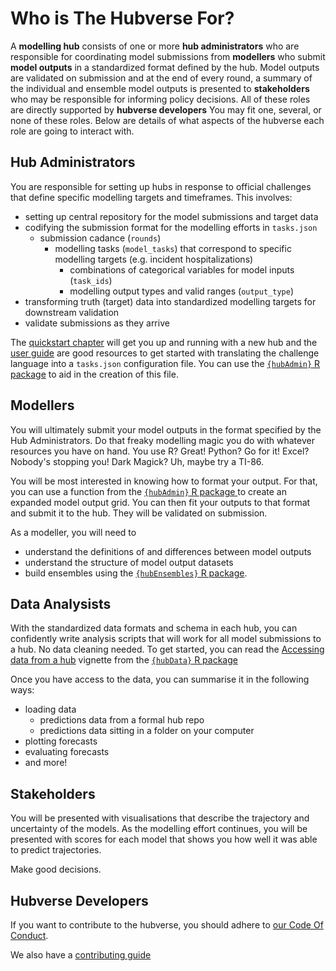 # Who is The Hubverse For?

A **modelling hub** consists of one or more **hub administrators** who are responsible for coordinating model submissions from **modellers** who submit **model outputs** in a standardized format defined by the hub.
Model outputs are validated on submission and at the end of every round, a summary of the individual and ensemble model outputs is presented to **stakeholders** who may be responsible for informing policy decisions.
All of these roles are directly supported by **hubverse developers** 
You may fit one, several, or none of these roles.
Below are details of what aspects of the hubverse each role are going to interact with.

## Hub Administrators

You are responsible for setting up hubs in response to official challenges that define specific modelling targets and timeframes.
This involves:

 - setting up central repository for the model submissions and target data
 - codifying the submission format for the modelling efforts in `tasks.json`
   - submission cadance (`rounds`)
      - modelling tasks (`model_tasks`) that correspond to specific modelling targets (e.g. incident hospitalizations)
        - combinations of categorical variables for model inputs (`task_ids`)
        - modelling output types and valid ranges (`output_type`)
 - transforming truth (target) data into standardized modelling targets for downstream validation
 - validate submissions as they arrive

The [quickstart chapter](quickstart-hub-admin/intro.md) will get you up and running with a new hub and the [user guide](user-guide/intro-data-formats.md) are good resources to get started with translating the challenge language into a `tasks.json` configuration file.
You can use the [`{hubAdmin}` R package](https://hubverse-org.github.io/hubAdmin) to aid in the creation of this file.

## Modellers

You will ultimately submit your model outputs in the format specified by the Hub Administrators.
Do that freaky modelling magic you do with whatever resources you have on hand.
You use R? Great! Python? Go for it! Excel? Nobody's stopping you! Dark Magick? Uh, maybe try a TI-86.

You will be most interested in knowing how to format your output.
For that, you can use a function from the [`{hubAdmin}` R package ](https://hubverse-org.github.io/hubAdmin) to create an expanded model output grid.
You can then fit your outputs to that format and submit it to the hub.
They will be validated on submission.

As a modeller, you will need to

 - understand the definitions of and differences between model outputs
 - understand the structure of model output datasets
 - build ensembles using the [`{hubEnsembles}` R package](https://hubverse-org.github.io/hubEnsembles).


## Data Analysists

With the standardized data formats and schema in each hub, you can confidently write analysis scripts that will work for all model submissions to a hub.
No data cleaning needed.
To get started, you can read the [Accessing data from a hub](https://hubverse-org.github.io/hubData/articles/connect_hub.html) vignette from the [`{hubData}` R package](https://hubverse-org.github.io/hubData)

Once you have access to the data, you can summarise it in the following ways:

 - loading data
   - predictions data from a formal hub repo
   - predictions data sitting in a folder on your computer
 - plotting forecasts
 - evaluating forecasts
 - and more!

## Stakeholders 

You will be presented with visualisations that describe the trajectory and uncertainty of the models.
As the modelling effort continues, you will be presented with scores for each model that shows you how well it was able to predict trajectories.

Make good decisions.

## Hubverse Developers

If you want to contribute to the hubverse, you should adhere to [our Code Of Conduct](https://hubverse-org.github.io/hubDevs/CODE_OF_CONDUCT.html).

We also have a [contributing guide](contribute.md)
